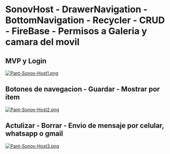 # SonovHost - DrawerNavigation - BottomNavigation - Recycler - CRUD - FireBase - Permisos a Galeria y camara del movil

## MVP y Login
[![Pant-Sonov-Host1.png](https://i.postimg.cc/3JhBQVsN/Pant-Sonov-Host1.png)](https://postimg.cc/mhdMQX2W)

## Botones de navegacion - Guardar - Mostrar por item
[![Pant-Sonov-Host2.png](https://i.postimg.cc/QMjGBfKd/Pant-Sonov-Host2.png)](https://postimg.cc/HrvPR4tq)

## Actulizar - Borrar - Envio de mensaje por celular, whatsapp o gmail
[![Pant-Sonov-Host3.png](https://i.postimg.cc/SRjqTzqR/Pant-Sonov-Host3.png)](https://postimg.cc/jnVGC2DY)


